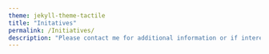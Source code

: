 ```yaml
---
theme: jekyll-theme-tactile
title: "Initatives"
permalink: /Initiatives/
description: "Please contact me for additional information or if interested in collaborating!!"
---
```




